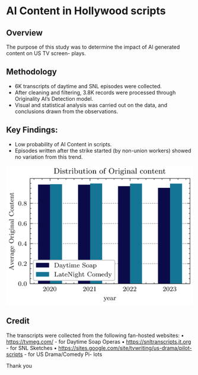 # AI Content in Hollywood scripts

## Overview

The purpose of this study was to determine the impact of AI generated content on US TV screen-
plays.

## Methodology

- 6K transcripts of daytime and SNL episodes were collected.
- After cleaning and filtering, 3.8K records were processed through Originality AI’s Detection model.
- Visual and statistical analysis was carried out on the data, and conclusions drawn from the observations.

## Key Findings:

- Low probability of AI Content in scripts.
- Episodes written after the strike started (by non-union workers) showed no variation from this trend.

![plot](images/output.png)

## Credit

The transcripts were collected from the following fan-hosted websites:
• https://tvmeg.com/ - for Daytime Soap Operas
• https://snltranscripts.jt.org - for SNL Sketches
• https://sites.google.com/site/tvwriting/us-drama/pilot-scripts - for US Drama/Comedy Pi-
lots

Thank you
